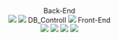  
<div align="center">
Back-End <br>
<img src="https://img.shields.io/badge/springboot-6DB33F?style=for-the-badge&logo=springboot&logoColor=white">
 
 <img src="https://img.shields.io/badge/springsecurity-6DB33F?style=for-the-badge&logo=springsecurity&logoColor=white">
 DB_Controll
 <img src="https://img.shields.io/badge/mysql-4479A1?style=for-the-badge&logo=mysql&logoColor=white">
Front-End <br>
  <img src="https://img.shields.io/badge/javascript-F7DF1E?style=for-the-badge&logo=javascript&logoColor=white">
 <img src="https://img.shields.io/badge/html5-E34F26?style=for-the-badge&logo=html5&logoColor=white">
 <img src="https://img.shields.io/badge/jquery-0769AD?style=for-the-badge&logo=jquery&logoColor=white">
 <img src="https://img.shields.io/badge/css-1572B6?style=for-the-badge&logo=css&logoColor=white">
</div>


